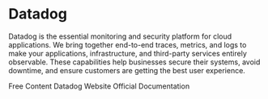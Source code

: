 # Datadog

Datadog is the essential monitoring and security platform for cloud applications. We bring together end-to-end traces, metrics, and logs to make your applications, infrastructure, and third-party services entirely observable. These capabilities help businesses secure their systems, avoid downtime, and ensure customers are getting the best user experience.

<ResourceGroupTitle>Free Content</ResourceGroupTitle>
<BadgeLink colorScheme='blue' badgeText='Framework Website' href='https://www.datadoghq.com/'>Datadog Website</BadgeLink>
<BadgeLink badgeText='Official Documentation' colorScheme='blue' href='https://docs.datadoghq.com/'>Official Documentation</BadgeLink>

